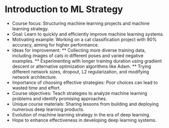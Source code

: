 # Introduction to ML Strategy

* Course focus: Structuring machine learning projects and machine learning strategy.
* Goal: Learn to quickly and efficiently improve machine learning systems.
* Motivating example: Working on a cat classification project with 90% accuracy, aiming for higher performance.
* Ideas for improvement:
** Collecting more diverse training data, including images of cats in different poses and varied negative examples.
** Experimenting with longer training duration using gradient descent or alternative optimization algorithms like Adam.
** Trying different network sizes, dropout, L2 regularization, and modifying network architecture.
* Importance of choosing effective strategies: Poor choices can lead to wasted time and effort.
* Course objectives: Teach strategies to analyze machine learning problems and identify promising approaches.
* Unique course materials: Sharing lessons from building and deploying numerous deep learning products.
* Evolution of machine learning strategy in the era of deep learning.
* Hope to enhance effectiveness in developing deep learning systems.